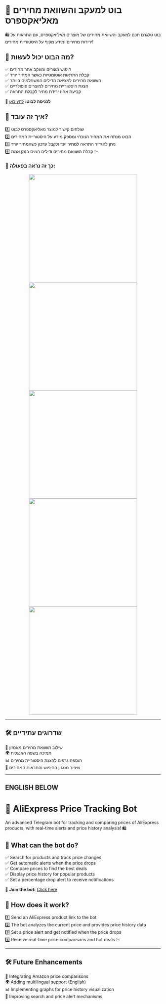 # 🚀 בוט למעקב והשוואת מחירים מאליאקספרס

🛍️ בוט טלגרם חכם למעקב והשוואת מחירים של מוצרים מאליאקספרס, עם התראות על ירידות מחירים ומידע מקיף על היסטוריית מחירים! 

## 🔹 מה הבוט יכול לעשות?
✅ חיפוש מוצרים ומעקב אחר מחירים  
✅ קבלת התראות אוטומטיות כאשר המחיר יורד  
✅ השוואת מחירים למציאת הדילים המשתלמים ביותר  
✅ הצגת היסטוריית מחירים למוצרים פופולריים  
✅ קביעת אחוז ירידת מחיר לקבלת התראה  
  

📌 **לכניסה לבוט:** [לחץ כאן](https://t.me/SmartPriceWatch_bot)  

## 🔹 איך זה עובד?
1️⃣ שולחים קישור למוצר מאליאקספרס לבוט  
2️⃣ הבוט מנתח את המחיר הנוכחי ומספק מידע על היסטוריית המחירים  
3️⃣ ניתן להגדיר התראה למחיר יעד ולקבל עדכון כשהמחיר יורד  
4️⃣ קבלת השוואת מחירים ודילים חמים בזמן אמת 📉  

### 🔽 כך זה נראה בפעולה:
<p align="center">
  <img src="https://github.com/noy1122/SmartPriceWatch/blob/main/SmartPriceWatch1%20.jpeg" width="350">
  <img src="https://github.com/noy1122/SmartPriceWatch/blob/main/SmartPriceWatch2.jpeg" width="350">
  <img src="https://github.com/noy1122/SmartPriceWatch/blob/main/SmartPriceWatch3.jpeg" width="350">
  <img src="https://github.com/noy1122/SmartPriceWatch/blob/main/SmartPriceWatch4.jpeg" width="350">
  <img src="https://github.com/noy1122/SmartPriceWatch/blob/main/SmartPriceWatch5.jpeg" width="350">
</p>

---
## 🛠 שדרוגים עתידיים
🚀 שילוב השוואת מחירים מאמזון  
🌍 תמיכה בשפה האנגלית  
📊 הוספת גרפים להצגת היסטוריית מחירים  
🔎 שיפור מנגנון החיפוש והתראות המחירים  

---
## ENGLISH BELOW

# 🚀 AliExpress Price Tracking Bot

An advanced Telegram bot for tracking and comparing prices of AliExpress products, with real-time alerts and price history analysis! 🛍️

## 🔹 What can the bot do?
✅ Search for products and track price changes  
✅ Get automatic alerts when the price drops  
✅ Compare prices to find the best deals  
✅ Display price history for popular products  
✅ Set a percentage drop alert to receive notifications  
  

📌 **Join the bot:** [Click here](https://t.me/SmartPriceWatch_bot)  

## 🔹 How does it work?
1️⃣ Send an AliExpress product link to the bot  
2️⃣ The bot analyzes the current price and provides price history data  
3️⃣ Set a price alert and get notified when the price drops  
4️⃣ Receive real-time price comparisons and hot deals 📉  


---
## 🛠 Future Enhancements
🚀 Integrating Amazon price comparisons  
🌍 Adding multilingual support (English)  
📊 Implementing graphs for price history visualization  
🔎 Improving search and price alert mechanisms  

